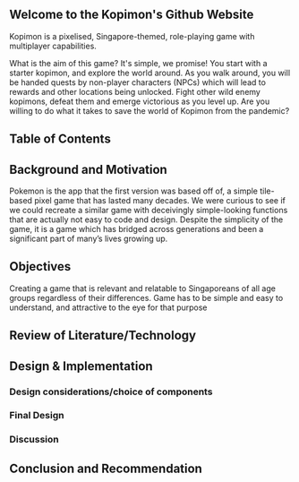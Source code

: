 ## Welcome to the Kopimon's Github Website

Kopimon is a pixelised, Singapore-themed, role-playing game with multiplayer capabilities. 

What is the aim of this game? It's simple, we promise! You start with a starter kopimon, and explore the world around. As you walk around, you will be handed quests by non-player characters (NPCs) which will lead to rewards and other locations being unlocked. Fight other wild enemy kopimons, defeat them and emerge victorious as you level up. Are you willing to do what it takes to save the world of Kopimon from the pandemic?


## Table of Contents



## Background and Motivation

Pokemon is the app that the first version was based off of, a simple tile-based pixel game that has lasted many decades. We were curious to see if we could recreate a similar game with deceivingly simple-looking functions that are actually not easy to code and design. Despite the simplicity of the game, it is a game which has bridged across generations and been a significant part of many’s lives growing up. 


## Objectives

Creating a game that is relevant and relatable to Singaporeans of all age groups regardless of their differences. Game has to be simple and easy to understand, and attractive to the eye for that purpose 


## Review of Literature/Technology



## Design & Implementation

  ### Design considerations/choice of components

  ### Final Design

  ### Discussion



## Conclusion and Recommendation

